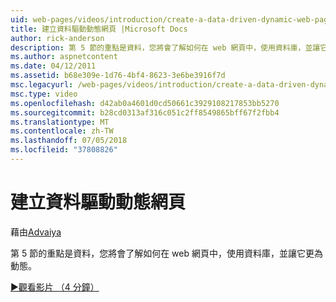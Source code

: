```yaml
---
uid: web-pages/videos/introduction/create-a-data-driven-dynamic-web-page
title: 建立資料驅動動態網頁 |Microsoft Docs
author: rick-anderson
description: 第 5 節的重點是資料，您將會了解如何在 web 網頁中，使用資料庫，並讓它更為動態。
ms.author: aspnetcontent
ms.date: 04/12/2011
ms.assetid: b68e309e-1d76-4bf4-8623-3e6be3916f7d
msc.legacyurl: /web-pages/videos/introduction/create-a-data-driven-dynamic-web-page
msc.type: video
ms.openlocfilehash: d42ab0a4601d0cd50661c3929108217853bb5270
ms.sourcegitcommit: b28cd0313af316c051c2ff8549865bff67f2fbb4
ms.translationtype: MT
ms.contentlocale: zh-TW
ms.lasthandoff: 07/05/2018
ms.locfileid: "37808826"
---
```

<a name="create-a-data-driven-dynamic-web-page"></a>建立資料驅動動態網頁
====================
藉由[Advaiya](https://twitter.com/Advaiyasolns)

第 5 節的重點是資料，您將會了解如何在 web 網頁中，使用資料庫，並讓它更為動態。

[&#9654;觀看影片 （4 分鐘）](https://channel9.msdn.com/Blogs/ASP-NET-Site-Videos/create-a-data-driven-dynamic-web-page)
